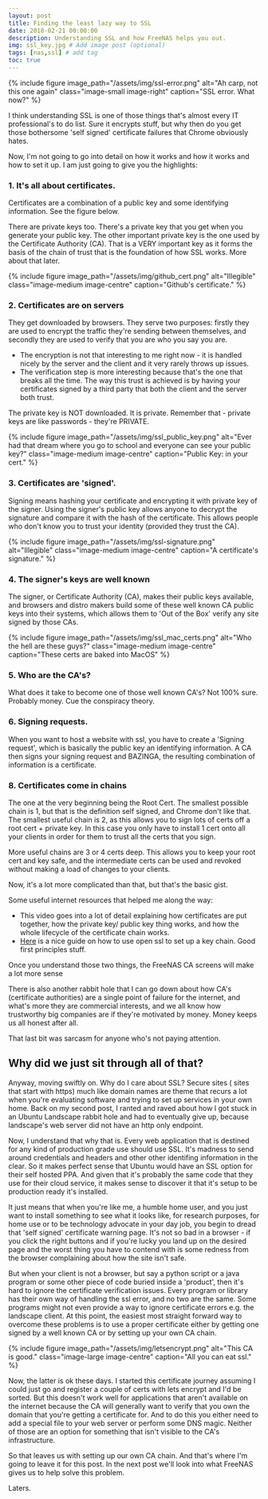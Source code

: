 ```yaml
---
layout: post
title: Finding the least lazy way to SSL
date: 2018-02-21 00:00:00
description: Understanding SSL and how FreeNAS helps you out.
img: ssl_key.jpg # Add image post (optional)
tags: [nas,ssl] # add tag
toc: true
---
```


{% include figure image_path="/assets/img/ssl-error.png" alt="Ah carp, not this one again" class="image-small image-right" caption="SSL error. What now?" %}

I think understanding SSL is one of those things that's almost every IT professional's to do list. Sure it encrypts stuff, but why then do you get those bothersome 'self signed' certificate failures that Chrome obviously hates.


Now, I'm not going to go into detail on how it works and how it works and how to set it up. I am just going to give you the highlights:


### 1. It's all about certificates.
Certificates are a combination of a public key and some identifying information. See the figure below.

There are private keys too. There's a private key that you get when you generate your public key. The other important private key is the one used by the Certificate Authority (CA). That is a VERY important key as it forms the basis of the chain of trust that is the foundation of how SSL works. More about that later.

{% include figure image_path="/assets/img/github_cert.png" alt="Illegible" class="image-medium image-centre" caption="Github's certificate." %}


### 2. Certificates are on servers
They get downloaded by browsers. They serve two purposes: firstly they are used to encrypt the traffic they're sending between themselves, and secondly they are used to verify that you are who you say you are.
* The encryption is not that interesting to me right now - it is handled nicely by the server and the client and it very rarely throws up issues.
* The verification step is more interesting because that's the one that breaks all the time. The way this trust is achieved is by having your certificates signed by a third party that both the client and the server both trust.

The private key is NOT downloaded. It is private. Remember that - private keys are like passwords - they're PRIVATE.

{% include figure image_path="/assets/img/ssl_public_key.png" alt="Ever had that dream where you go to school and everyone can see your public key?" class="image-medium image-centre" caption="Public Key: in your cert." %}

### 3. Certificates are 'signed'.
Signing means hashing your certificate and encrypting it with private key of the signer. Using the signer's public key allows anyone to decrypt the signature and compare it with the hash of the certificate. This allows people who don't know you to trust your identity (provided they trust the CA).

{% include figure image_path="/assets/img/ssl-signature.png" alt="Illegible" class="image-medium image-centre" caption="A certificate's signature." %}

### 4. The signer's keys are well known
The signer, or Certificate Authority (CA), makes their public keys available, and browsers and distro makers build some of these well known CA public keys into their systems, which allows them to 'Out of the Box' verify any site signed by those CAs.

{% include figure image_path="/assets/img/ssl_mac_certs.png" alt="Who the hell are these guys?" class="image-medium image-centre" caption="These certs are baked into MacOS" %}

### 5. Who are the CA's?
What does it take to become one of those well known CA's? Not 100% sure. Probably money. Cue the conspiracy theory.

### 6. Signing requests.
When you want to host a website with ssl, you have to create a 'Signing request', which is basically the public key an identifying information. A CA then signs your signing request and BAZINGA, the resulting combination of information is a certificate.

### 8. Certificates come in chains
The one at the very beginning being the Root Cert. The smallest possible chain is 1, but that is the definition self signed, and Chrome don't like that. The smallest useful chain is 2, as this allows you to sign lots of certs off a root cert + private key. In this case you only have to install 1 cert onto all your clients in order for them to trust all the certs that you sign.

More useful chains are 3 or 4 certs deep. This allows you to keep your root cert and key safe, and the intermediate certs can be used and revoked without making a load of changes to your clients.

Now, it's a lot more complicated than that, but that's the basic gist.

Some useful internet resources that helped me along the way:


* This video goes into a lot of detail explaining how certificates are put together, how the private key/ public key thing works, and how the whole lifecycle of the certificate chain works.
* [Here](https://jamielinux.com/docs/openssl-certificate-authority/) is a nice guide on how to use open ssl to set up a key chain. Good first principles stuff.

Once you understand those two things, the FreeNAS CA screens will make a lot more sense

There is also another rabbit hole that I can go down about how CA's (certificate authorities) are a single point of failure for the internet, and what's more they are commercial interests, and we all know how trustworthy big companies are if they're motivated by money. Money keeps us all honest after all.

That last bit was sarcasm for anyone who's not paying attention.

## Why did we just sit through all of that?

Anyway, moving swiftly on. Why do I care about SSL? Secure sites ( sites that start with https) much like domain names are theme that recurs a lot when you're evaluating software and trying to set up services in your own home. Back on my second post, I ranted and raved about how I got stuck in an Ubuntu Landscape rabbit hole and had to eventually give up, because landscape's web server did not have an http only endpoint.

Now, I understand that why that is. Every web application that is destined for any kind of production grade use should use SSL. It's madness to send around credentials and headers and other other identifing information in the clear. So it makes perfect sense that Ubuntu would have an SSL option for their self hosted PPA. And given that it's probably the same code that they use for their cloud service, it makes sense to discover it that it's setup to be production ready it's installed.

It just means that when you're like me, a humble home user, and you just want to install something to see what it looks like, for research purposes, for home use or to be technology advocate in your day job, you begin to dread that 'self signed' certificate warning page. It's not so bad in a browser - if you click the right buttons and if you're lucky you land up on the desired page and the worst thing you have to contend with is some redness from the browser complaining about how the site isn't safe.

But when your client is not a browser, but say a python script or a java program or some other piece of code buried inside a 'product', then it's hard to ignore the certificate verification issues. Every program or library has their own way of handling the ssl error, and no two are the same. Some programs might not even provide a way to ignore certificate errors e.g. the landscape client. At this point, the easiest most straight forward way to overcome these problems is to use a proper certificate either by getting one signed by a well known CA or by setting up your own CA chain.

{% include figure image_path="/assets/img/letsencrypt.png" alt="This CA is good." class="image-large image-centre" caption="All you can eat ssl." %}

Now, the latter is ok these days. I started this certificate journey assuming I could just go and register a couple of certs with lets encrypt and I'd be sorted. But this doesn't work well for applications that aren't available on the internet because the CA will generally want to verify that you own the domain that you're getting a certificate for. And to do this you either need to add a special file to your web server or perform some DNS magic. Neither of those are an option for something that isn't visible to the CA's infrastructure.

So that leaves us with setting up our own CA chain. And that's where I'm going to leave it for this post. In the next post we'll look into what FreeNAS gives us to help solve this problem.

Laters.
